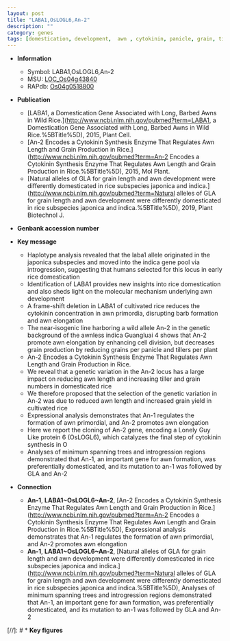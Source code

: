 ```yaml
---
layout: post
title: "LABA1,OsLOGL6,An-2"
description: ""
category: genes
tags: [domestication, development,  awn , cytokinin, panicle, grain, tiller, grains per panicle, grain yield, grain number, yield, cell division]
---
```


* **Information**  
    + Symbol: LABA1,OsLOGL6,An-2  
    + MSU: [LOC_Os04g43840](http://rice.uga.edu/cgi-bin/ORF_infopage.cgi?orf=LOC_Os04g43840)  
    + RAPdb: [Os04g0518800](https://rapdb.dna.affrc.go.jp/locus/?name=Os04g0518800)  

* **Publication**  
    + [LABA1, a Domestication Gene Associated with Long, Barbed Awns in Wild Rice.](http://www.ncbi.nlm.nih.gov/pubmed?term=LABA1, a Domestication Gene Associated with Long, Barbed Awns in Wild Rice.%5BTitle%5D), 2015, Plant Cell.
    + [An-2 Encodes a Cytokinin Synthesis Enzyme That Regulates Awn Length and Grain Production in Rice.](http://www.ncbi.nlm.nih.gov/pubmed?term=An-2 Encodes a Cytokinin Synthesis Enzyme That Regulates Awn Length and Grain Production in Rice.%5BTitle%5D), 2015, Mol Plant.
    + [Natural alleles of GLA for grain length and awn development were differently domesticated in rice subspecies japonica and indica.](http://www.ncbi.nlm.nih.gov/pubmed?term=Natural alleles of GLA for grain length and awn development were differently domesticated in rice subspecies japonica and indica.%5BTitle%5D), 2019, Plant Biotechnol J.

* **Genbank accession number**  

* **Key message**  
    + Haplotype analysis revealed that the laba1 allele originated in the japonica subspecies and moved into the indica gene pool via introgression, suggesting that humans selected for this locus in early rice domestication
    + Identification of LABA1 provides new insights into rice domestication and also sheds light on the molecular mechanism underlying awn development
    + A frame-shift deletion in LABA1 of cultivated rice reduces the cytokinin concentration in awn primordia, disrupting barb formation and awn elongation
    + The near-isogenic line harboring a wild allele An-2 in the genetic background of the awnless indica Guangluai 4 shows that An-2 promote awn elongation by enhancing cell division, but decreases grain production by reducing grains per panicle and tillers per plant
    + An-2 Encodes a Cytokinin Synthesis Enzyme That Regulates Awn Length and Grain Production in Rice.
    + We reveal that a genetic variation in the An-2 locus has a large impact on reducing awn length and increasing tiller and grain numbers in domesticated rice
    + We therefore proposed that the selection of the genetic variation in An-2 was due to reduced awn length and increased grain yield in cultivated rice
    + Expressional analysis demonstrates that An-1 regulates the formation of awn primordial, and An-2 promotes awn elongation
    + Here we report the cloning of An-2 gene, encoding a Lonely Guy Like protein 6 (OsLOGL6), which catalyzes the final step of cytokinin synthesis in O
    + Analyses of minimum spanning trees and introgression regions demonstrated that An-1, an important gene for awn formation, was preferentially domesticated, and its mutation to an-1 was followed by GLA and An-2

* **Connection**  
    + __An-1__, __LABA1~OsLOGL6~An-2__, [An-2 Encodes a Cytokinin Synthesis Enzyme That Regulates Awn Length and Grain Production in Rice.](http://www.ncbi.nlm.nih.gov/pubmed?term=An-2 Encodes a Cytokinin Synthesis Enzyme That Regulates Awn Length and Grain Production in Rice.%5BTitle%5D), Expressional analysis demonstrates that An-1 regulates the formation of awn primordial, and An-2 promotes awn elongation
    + __An-1__, __LABA1~OsLOGL6~An-2__, [Natural alleles of GLA for grain length and awn development were differently domesticated in rice subspecies japonica and indica.](http://www.ncbi.nlm.nih.gov/pubmed?term=Natural alleles of GLA for grain length and awn development were differently domesticated in rice subspecies japonica and indica.%5BTitle%5D),  Analyses of minimum spanning trees and introgression regions demonstrated that An-1, an important gene for awn formation, was preferentially domesticated, and its mutation to an-1 was followed by GLA and An-2

[//]: # * **Key figures**  


